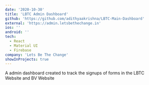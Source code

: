 ```yaml
---
date: '2020-10-30'
title: 'LBTC Admin Dashboard'
github: 'https://github.com/adithyaakrishna/LBTC-Main-Dashboard'
external: 'https://admin.letsbethechange.in'
ios: ''
android: ''
tech:
  - React
  - Material UI
  - Firebase
company: 'Lets Be The Change'
showInProjects: true
---
```


A admin dashboard created to track the signups of forms in the LBTC Website and BV Website